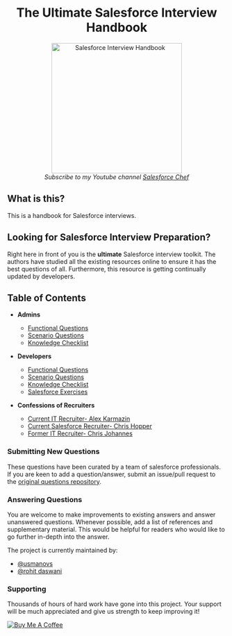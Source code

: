 <h1 align="center" id="id_ultimate_salesforce">The Ultimate Salesforce Interview Handbook</h1>

<div align="center">
    <img src="assets/sflogo.png" alt="Salesforce Interview Handbook" width="300"/>
    <br> 
    <em>Subscribe to my Youtube channel <a href="https://www.youtube.com/user/seyitbek"> Salesforce Chef</a> </em>
  </p>
</div>

## What is this?

This is a handbook for Salesforce interviews.

## Looking for Salesforce Interview Preparation?
Right here in front of you is the **ultimate** Salesforce interview toolkit. The authors have studied all the existing resources online to ensure it has the best questions of all. Furthermore, this resource is getting continually updated by developers.

## Table of Contents

* **Admins**
  * [Functional Questions](/admin/admin-technical-questions.md)
  * [Scenario Questions](/admin/admin-scenario-questions.md)
  * [Knowledge Checklist](/admin/admin-knowledge-checklist.md)

* **Developers**
  * [Functional Questions](/dev/developer-questions.md)
  * [Scenario Questions](/dev/scenario-questions.md)
  * [Knowledge Checklist](/dev/knowledge-checklist.md)
  * [Salesforce Exercises](/exercises)
  
* **Confessions of Recruiters**
  * [Current IT Recruiter- Alex Karmazin](/interviews/Alex.md)
  * [Current Salesforce Recruiter- Chris Hopper](/interviews/ChrisH.md)
  * [Former IT Recruiter- Chris Johannes](/interviews/Chris.md)
  

### Submitting New Questions

These questions have been curated by a team of salesforce professionals. If you are keen to add a question/answer, submit an issue/pull request to the [original questions repository](https://github.com/usmanovs/sf-interview-handbook).

### Answering Questions

You are welcome to make improvements to existing answers and answer unanswered questions. Whenever possible, add a list of references and supplementary material. This would be helpful for readers who would like to go further in-depth into the answer.

The project is currently maintained by:

- [@usmanovs](https://github.com/usmanovs)
- [@rohit daswani](https://github.com/rohit-daswani)



### Supporting

Thousands of hours of hard work have gone into this project. Your support will be much appreciated and give us strength to keep improving it!

<a href="https://www.buymeacoffee.com/seyitbek" target="_blank"><img src="https://www.buymeacoffee.com/assets/img/custom_images/orange_img.png" alt="Buy Me A Coffee" style="height: auto !important;width: auto !important;" ></a>
